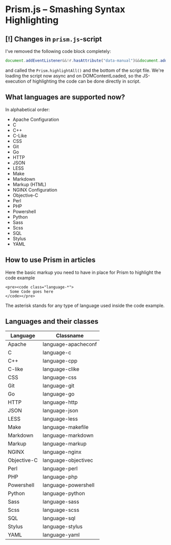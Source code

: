 # Prism.js – Smashing Syntax Highlighting

## [!] Changes in `prism.js`-script

I've removed the following code block completely:

```js
document.addEventListener&&!r.hasAttribute("data-manual")&&document.addEventListener("DOMContentLoaded",n.highlightAll)
```

and called the `Prism.highlightAll()` and the bottom of the script file. We're loading the script now async and on DOMContentLoaded, so the JS-execution of highlighting the code can be done directly in script. 

## What languages are supported now?

In alphabetical order:

- Apache Configuration
- C
- C++
- C-Like
- CSS
- Git
- Go
- HTTP
- JSON
- LESS
- Make
- Markdown
- Markup (HTML)
- NGINX Configuration
- Objective-C
- Perl
- PHP
- Powershell
- Python
- Sass
- Scss
- SQL
- Stylus
- YAML

## How to use Prism in articles

Here the basic markup you need to have in place for Prism to highlight the code example

```
<pre><code class="language-*">
  Some Code goes here
</code></pre>
```

The asterisk stands for any type of language used inside the code example.

## Languages and their classes

|Language|Classname|
|---|---|
|Apache|language-apacheconf|
|C|language-c|
|C++|language-cpp|
|C-like|language-clike|
|CSS|language-css|
|Git|language-git|
|Go|language-go|
|HTTP|language-http|
|JSON|language-json|
|LESS|language-less|
|Make|language-makefile|
|Markdown|language-markdown|
|Markup|language-markup|
|NGINX|language-nginx|
|Objective-C|language-objectivec|
|Perl|language-perl|
|PHP|language-php|
|Powershell|language-powershell|
|Python|language-python|
|Sass|language-sass|
|Scss|language-scss|
|SQL|language-sql|
|Stylus|language-stylus|
|YAML|language-yaml|
